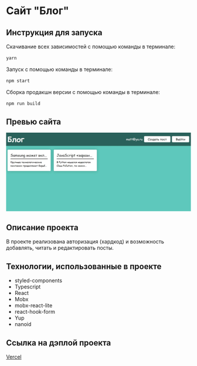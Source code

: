 # Сайт "Блог"

## Инструкция для запуска

Скачивание всех зависимостей с помощью команды в терминале:

```bash
yarn
```

Запуск с помощью команды в терминале:

```bash
npm start
```

Сборка продакшн версии с помощью команды в терминале:

```bash
npm run build
```

## Превью сайта

![Превью сайта](./preview.jpg)

## Описание проекта

В проекте реализована авторизация (хардкод) и возможность добавлять, читать и редактировать посты.

## Технологии, использованные в проекте

* styled-components
* Typescript
* React
* Mobx
* mobx-react-lite
* react-hook-form
* Yup
* nanoid

## Ссылка на дэплой проекта

[Vercel](https://mvttsun.github.io/mesto-react/)
